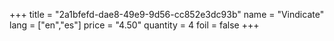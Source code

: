 +++
title = "2a1bfefd-dae8-49e9-9d56-cc852e3dc93b"
name = "Vindicate"
lang = ["en","es"]
price = "4.50"
quantity = 4
foil = false
+++
